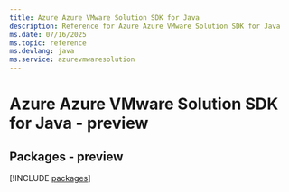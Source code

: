 ```yaml
---
title: Azure Azure VMware Solution SDK for Java
description: Reference for Azure Azure VMware Solution SDK for Java
ms.date: 07/16/2025
ms.topic: reference
ms.devlang: java
ms.service: azurevmwaresolution
---
```

# Azure Azure VMware Solution SDK for Java - preview
## Packages - preview
[!INCLUDE [packages](azure-vmware-solution-index.md)]